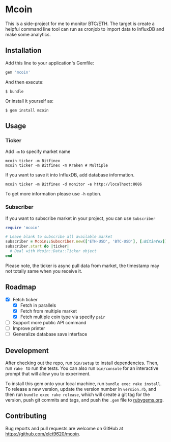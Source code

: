 # Mcoin

This is a side-project for me to monitor BTC/ETH. The target is create a helpful command line tool can run as cronjob to import data to InfluxDB and make some analytics.

## Installation

Add this line to your application's Gemfile:

```ruby
gem 'mcoin'
```

And then execute:

    $ bundle

Or install it yourself as:

    $ gem install mcoin

## Usage

### Ticker

Add `-m` to specify market name

```
mcoin ticker -m Bitfinex
mcoin ticker -m Bitfinex -m Kraken # Multiple
```

If you want to save it into InfluxDB, add database information.

```
mcoin ticker -m Bitfinex -d monitor -e http://localhsot:8086
```

To get more information please use `-h` option.

### Subscriber

If you want to subscribe market in your project, you can use `Subscriber`

```ruby
require 'mcoin'

# Leave blank to subscribe all available market
subscriber = Mcoin::Subscriber.new(['ETH-USD', 'BTC-USD'], [:Bitinfex])
subscriber.start do |ticker|
  # Deal with Mcoin::Data::Ticker object
end
```

Please note, the ticker is async pull data from market, the timestamp may not totally same when you receive it.

## Roadmap

* [x] Fetch ticker
  * [x] Fetch in parallels
  * [x] Fetch from multiple market
  * [x] Fetch multiple coin type via specify `pair`
* [ ] Support more public API command
* [ ] Improve printer
* [ ] Generalize database save interface

## Development

After checking out the repo, run `bin/setup` to install dependencies. Then, run `rake ` to run the tests. You can also run `bin/console` for an interactive prompt that will allow you to experiment.

To install this gem onto your local machine, run `bundle exec rake install`. To release a new version, update the version number in `version.rb`, and then run `bundle exec rake release`, which will create a git tag for the version, push git commits and tags, and push the `.gem` file to [rubygems.org](https://rubygems.org).

## Contributing

Bug reports and pull requests are welcome on GitHub at https://github.com/elct9620/mcoin.
